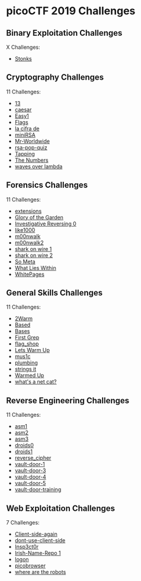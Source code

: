 # picoCTF 2019 Challenges

## Binary Exploitation Challenges

X Challenges:
- [Stonks](Binary_Exploitation/Stonks.md)

## Cryptography Challenges

11 Challenges:
- [13](Cryptography/13.md)
- [caesar](Cryptography/caesar.md)
- [Easy1](Cryptography/Easy1.md)
- [Flags](Cryptography/Flags.md)
- [la cifra de](Cryptography/la_cifra_de.md)
- [miniRSA](Cryptography/miniRSA.md)
- [Mr-Worldwide](Cryptography/Mr-Worldwide.md)
- [rsa-pop-quiz](Cryptography/rsa-pop-quiz.md)
- [Tapping](Cryptography/Tapping.md)
- [The Numbers](Cryptography/The_Numbers.md)
- [waves over lambda](Cryptography/waves_over_lambda.md)

## Forensics Challenges

11 Challenges: 
- [extensions](Forensics/extensions.md)
- [Glory of the Garden](Forensics/Glory_of_the_Garden.md)
- [Investigative Reversing 0](Forensics/Investigative_Reversing_0.md)
- [like1000](Forensics/like1000.md)
- [m00nwalk](Forensics/m00nwalk.md)
- [m00nwalk2](Forensics/m00nwalk2.md)
- [shark on wire 1](Forensics/shark_on_wire_1.md)
- [shark on wire 2](Forensics/shark_on_wire_2.md)
- [So Meta](Forensics/So_Meta.md)
- [What Lies Within](Forensics/What_Lies_Within.md)
- [WhitePages](Forensics/WhitePages.md)

## General Skills Challenges

11 Challenges: 
- [2Warm](General_Skills/2Warm.md)
- [Based](General_Skills/Based.md)
- [Bases](General_Skills/Bases.md)
- [First Grep](General_Skills/First_Grep.md)
- [flag_shop](General_Skills/flag_shop.md)
- [Lets Warm Up](General_Skills/Lets_Warm_Up.md)
- [mus1c](General_Skills/mus1c.md)
- [plumbing](General_Skills/plumbing.md)
- [strings it](General_Skills/strings_it.md)
- [Warmed Up](General_Skills/Warmed_Up.md)
- [what's a net cat?](General_Skills/whats_a_net_cat.md)

## Reverse Engineering Challenges

11 Challenges:
- [asm1](Reverse_Engineering/asm1.md)
- [asm2](Reverse_Engineering/asm2.md)
- [asm3](Reverse_Engineering/asm3.md)
- [droids0](Reverse_Engineering/droids0.md)
- [droids1](Reverse_Engineering/droids1.md)
- [reverse_cipher](Reverse_Engineering/reverse_cipher.md)
- [vault-door-1](Reverse_Engineering/vault-door-1.md)
- [vault-door-3](Reverse_Engineering/vault-door-3.md)
- [vault-door-4](Reverse_Engineering/vault-door-4.md)
- [vault-door-5](Reverse_Engineering/vault-door-5.md)
- [vault-door-training](Reverse_Engineering/vault-door-training.md)

## Web Exploitation Challenges

7 Challenges:
- [Client-side-again](Web_Exploitation/Client-side-again.md)
- [dont-use-client-side](Web_Exploitation/dont-use-client-side.md)
- [Insp3ct0r](Web_Exploitation/Insp3ct0r.md)
- [Irish-Name-Repo 1](Web_Exploitation/Irish-Name-Repo_1.md)
- [logon](Web_Exploitation/logon.md)
- [picobrowser](Web_Exploitation/picobrowser.md)
- [where are the robots](Web_Exploitation/where_are_the_robots.md)
